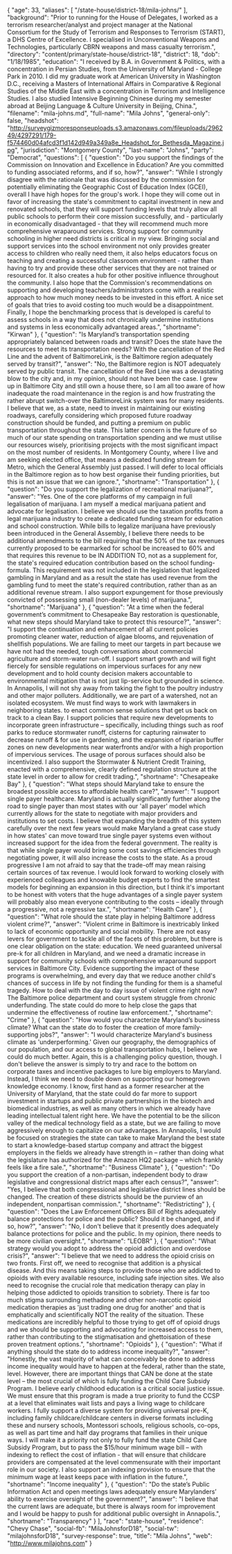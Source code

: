 {
  "age": 33,
  "aliases": [
    "/state-house/district-18/mila-johns/"
  ],
  "background": "Prior to running for the House of Delegates, I worked as a terrorism researcher/analyst and project manager at the National Consortium for the Study of Terrorism and Responses to Terrorism (START), a DHS Centre of Excellence. I specialised in Unconventional Weapons and Technologies, particularly CBRN weapons and mass casualty terrorism.",
  "directory": "content/primary/state-house/district-18",
  "district": 18,
  "dob": "1/18/1985",
  "education": "I received by B.A. in Government & Politics, with a concentration in Persian Studies, from the University of Maryland - College Park in 2010. I did my graduate work at American University in Washington D.C., receiving a Masters of International Affairs in Comparative & Regional Studies of the Middle East with a concentration in Terrorism and Intelligence Studies. I also studied Intensive Beginning Chinese during my semester abroad at Beijing Language & Culture University in Beijing, China.",
  "filename": "mila-johns.md",
  "full-name": "Mila Johns",
  "general-only": false,
  "headshot": "http://surveygizmoresponseuploads.s3.amazonaws.com/fileuploads/296249/4297291/179-f574460d04afcd3f1d142d949a349a8e_Headshot_for_Bethesda_Magazine.jpg",
  "jurisdiction": "Montgomery County",
  "last-name": "Johns",
  "party": "Democrat",
  "questions": [
    {
      "question": "Do you support the findings of the Commission on Innovation and Excellence in Education? Are you committed to funding associated reforms, and if so, how?",
      "answer": "While I strongly disagree with the rationale that was discussed by the commission for potentially eliminating the Geographic Cost of Education Index (GCEI), overall I have high hopes for the group's work. I hope they will come out in favor of increasing the state's commitment to capital investment in new and renovated schools, that they will support funding levels that truly allow all public schools to perform their core mission successfully, and - particularly in economically disadvantaged - that they will recommend much more comprehensive wraparound services. Strong support for community schooling in higher need districts is critical in my view. Bringing social and support services into the school environment not only provides greater access to children who really need them, it also helps educators focus on teaching and creating a successful classroom environment - rather than having to try and provide these other services that they are not trained or resourced for. It also creates a hub for other positive influence throughout the community. I also hope that the Commission's recommendations on supporting and developing teachers/administrators come with a realistic approach to how much money needs to be invested in this effort. A nice set of goals that tries to avoid costing too much would be a disappointment. Finally, I hope the benchmarking process that is developed is careful to assess schools in a way that does not chronically undermine institutions and systems in less economically advantaged areas.",
      "shortname": "Kirwan"
    },
    {
      "question": "Is Maryland’s transportation spending appropriately balanced between roads and transit? Does the state have the resources to meet its transportation needs? With the cancellation of the Red Line and the advent of BaltimoreLink, is the Baltimore region adequately served by transit?",
      "answer": "No, the Baltimore region is NOT adequately served by public transit. The cancellation of the Red Line was a devastating blow to the city and, in my opinion, should not have been the case. I grew up in Baltimore City and still own a house there, so I am all too aware of how inadequate the road maintenance in the region is and how frustrating the rather abrupt switch-over the BaltimoreLink system was for many residents. I believe that we, as a state, need to invest in maintaining our existing roadways, carefully considering which proposed future roadway construction should be funded, and putting a premium on public transportation throughout the state. This latter concern is the future of so much of our state spending on transportation spending and we must utilise our resources wisely, prioritising projects with the most significant impact on the most number of residents. In Montgomery County, where I live and am seeking elected office, that means a dedicated funding stream for Metro, which the General Assembly just passed. I will defer to local officials in the Baltimore region as to how best organise their funding priorities, but this is not an issue that we can ignore.",
      "shortname": "Transportation"
    },
    {
      "question": "Do you support the legalization of recreational marijuana?",
      "answer": "Yes. One of the core platforms of my campaign in full legalisation of marijuana. I am myself a medical marijuana patient and advocate for legalisation. I believe we should use the taxation profits from a legal marijuana industry to create a dedicated funding stream for education and school construction. While bills to legalize marijuana have previously been introduced in the General Assembly, I believe there needs to be additional amendments to the bill requiring that the 50% of the tax revenues currently proposed to be earmarked for school be increased to 60% and that requires this revenue to be IN ADDITION TO, not as a supplement for, the state's required education contribution based on the school funding-formula. This requirement was not included in the legislation that legalized gambling in Maryland and as a result the state has used revenue from the gambling fund to meet the state's required contribution, rather than as an additional revenue stream. I also support expungement for those previously convicted of possessing small (non-dealer levels) of marijuana.",
      "shortname": "Marijuana"
    },
    {
      "question": "At a time when the federal government’s commitment to Chesapeake Bay restoration is questionable, what new steps should Maryland take to protect this resource?",
      "answer": "I support the continuation and enhancement of all current policies promoting cleaner water, reduction of algae blooms, and rejuvenation of shellfish populations. We are failing to meet our targets in part because we have not had the needed, tough conversations about commercial agriculture and storm-water run-off. I support smart growth and will fight fiercely for sensible regulations on impervious surfaces for any new development and to hold county decision makers accountable to environmental mitigation that is not just lip-service but grounded in science. In Annapolis, I will not shy away from taking the fight to the poultry industry and other major polluters. Additionally, we are part of a watershed, not an isolated ecosystem. We must find ways to work with lawmakers in neighboring states. to enact common sense solutions that get us back on track to a clean Bay. I support policies that require new developments to incorporate green infrastructure – specifically, including things such as roof parks to reduce stormwater runoff, cisterns for capturing rainwater to decrease runoff & for use in gardening, and the expansion of riparian buffer zones on new developments near waterfronts and/or with a high proportion of impervious services. The usage of porous surfaces should also be incentivized. I also support the Stormwater & Nutrient Credit Training, enacted with a comprehensive, clearly defined regulation structure at the state level in order to allow for credit trading.",
      "shortname": "Chesapeake Bay"
    },
    {
      "question": "What steps should Maryland take to ensure the broadest possible access to affordable health care?",
      "answer": "I support single payer healthcare. Maryland is actually significantly further along the road to single payer than most states with our 'all payer' model which currently allows for the state to negotiate with major providers and institutions to set costs. I believe that expanding the breadth of this system carefully over the next few years would make Maryland a great case study in how states' can move toward true single payer systems even without increased support for the idea from the federal government. The reality is that while single payer would bring some cost savings efficiencies through negotiating power, it will also increase the costs to the state. As a proud progressive I am not afraid to say that the trade-off may mean raising certain sources of tax revenue. I would look forward to working closely with experienced colleagues and knowable budget experts to find the smartest models for beginning an expansion in this direction, but I think it's important to be honest with voters that the huge advantages of a single payer system will probably also mean everyone contributing to the costs – ideally through a progressive, not a regressive tax.",
      "shortname": "Health Care"
    },
    {
      "question": "What role should the state play in helping Baltimore address violent crime?",
      "answer": "Violent crime in Baltimore is inextricably linked to lack of economic opportunity and social mobility. There are not easy levers for government to tackle all of the facets of this problem, but there is one clear obligation on the state: education. We need guaranteed universal pre-k for all children in Maryland, and we need a dramatic increase in support for community schools with comprehensive wraparound support services in Baltimore City. Evidence supporting the impact of these programs is overwhelming, and every day that we reduce another child's chances of success in life by not finding the funding for them is a shameful tragedy. How to deal with the day to day issue of violent crime right now? The Baltimore police department and court system struggle from chronic underfunding. The state could do more to help close the gaps that undermine the effectiveness of routine law enforcement.",
      "shortname": "Crime"
    },
    {
      "question": "How would you characterize Maryland’s business climate? What can the state do to foster the creation of more family-supporting jobs?",
      "answer": "I would characterize Maryland's business climate as 'underperforming.' Given our geography, the demographics of our population, and our access to global transportation hubs, I believe we could do much better. Again, this is a challenging policy question, though. I don't believe the answer is simply to try and race to the bottom on corporate taxes and incentive packages to lure big employers to Maryland. Instead, I think we need to double down on supporting our homegrown knowledge economy. I know, first hand as a former researcher at the University of Maryland, that the state could do far more to support investment in startups and public private partnerships in the biotech and biomedical industries, as well as many others in which we already have leading intellectual talent right here. We have the potential to be the silicon valley of the medical technology field as a state, but we are failing to move aggressively enough to capitalize on our advantages. In Annapolis, I would be focused on strategies the state can take to make Maryland the best state to start a knowledge-based startup company and attract the biggest employers in the fields we already have strength in – rather than doing what the legislature has authorized for the Amazon HQ2 package – which frankly feels like a fire sale.",
      "shortname": "Business Climate"
    },
    {
      "question": "Do you support the creation of a non-partisan, independent body to draw legislative and congressional district maps after each census?",
      "answer": "Yes, I believe that both congressional and legislative district lines should be changed. The creation of these districts should be the purview of an independent, nonpartisan commission.",
      "shortname": "Redistricting"
    },
    {
      "question": "Does the Law Enforcement Officers Bill of Rights adequately balance protections for police and the public? Should it be changed, and if so, how?",
      "answer": "No, I don't believe that it presently does adequately balance protections for police and the public. In my opinion, there needs to be more civilian oversight.",
      "shortname": "LEOBR"
    },
    {
      "question": "What strategy would you adopt to address the opioid addiction and overdose crisis?",
      "answer": "I believe that we need to address the opioid crisis on two fronts. First off, we need to recognise that addition is a physical disease. And this means taking steps to provide those who are addicted to opioids with every available resource, including safe injection sites. We also need to recognise the crucial role that medication therapy can play in helping those addicted to opioids transition to sobriety. There is far too much stigma surrounding methadone and other non-narcotic opioid medication therapies as 'just trading one drug for another' and that is emphatically and scientifically NOT the reality of the situation. These medications are incredibly helpful to those trying to get off of opioid drugs and we should be supporting and advocating for increased access to them, rather than contributing to the stigmatisation and ghettoisation of these proven treatment options.",
      "shortname": "Opioids"
    },
    {
      "question": "What if anything should the state do to address income inequality?",
      "answer": "Honestly, the vast majority of what can conceivably be done to address income inequality would have to happen at the federal, rather than the state, level. However, there are important things that CAN be done at the state level – the most crucial of which is fully funding the Child Care Subsidy Program. I believe early childhood education is a critical social justice issue. We must ensure that this program is made a true priority to fund the CCSP at a level that eliminates wait lists and pays a living wage to childcare workers. I fully support a diverse system for providing universal pre-K, including family childcare/childcare centers in diverse formats including these and nursery schools, Montessori schools, religious schools, co-ops, as well as part time and half day programs that families in their unique ways. I will make it a priority not only to fully fund the state Child Care Subsidy Program, but to pass the $15/hour minimum wage bill – with indexing to reflect the cost of inflation - that will ensure that childcare providers are compensated at the level commensurate with their important role in our society. I also support an indexing provision to ensure that the minimum wage at least keeps pace with inflation in the future.",
      "shortname": "Income inequality"
    },
    {
      "question": "Do the state’s Public Information Act and open meetings laws adequately ensure Marylanders’ ability to exercise oversight of the government?",
      "answer": "I believe that the current laws are adequate, but there is always room for improvement and I would be happy to push for additional public oversight in Annapolis.",
      "shortname": "Transparency"
    }
  ],
  "race": "state-house",
  "residence": "Chevy Chase",
  "social-fb": "MilaJohnsforD18",
  "social-tw": "milajohnsforD18",
  "survey-response": true,
  "title": "Mila Johns",
  "web": "http://www.milajohns.com"
}
